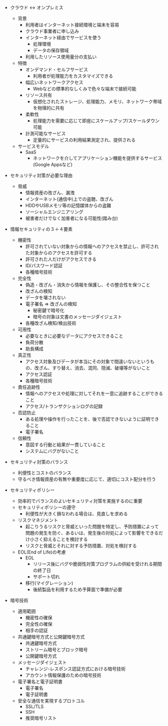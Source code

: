 - クラウド <-> オンプレミス
    - 背景
        - 利用者はインターネット接続環境と端末を容易
        - クラウド事業者に申し込み
        - インターネット経由でサービスを使う
            - 処理環境
            - データの保存領域
        - 利用したリソース使用量分の支払い
    - 特徴
        - オンデマンド・セルフサービス
            - 利用者が処理能力をカスタマイズできる
        - 幅広いネットワークアクセス
            - Webなどの標準的なしくみで色々な端末で接続可能
        - リソース共有
            - 仮想化されたストレージ、処理能力、メモリ、ネットワーク帯域を物理的に共有
        - 柔軟性
            - 処理能力を需要に応じて即座にスケールアップ/スケールダウン可能
        - 計測可能なサービス
            - 定量的にサービスの利用結果測定され、提供される
    - サービスモデル
        - SaaS
            - ネットワークを介してアプリケーション機能を提供するサービス(Google Appsなど)

- セキュリティ対策が必要な理由
    - 脅威
        - 情報資産の改ざん、漏洩
        - インターネット(通信中)上での盗聴、改ざん
        - HDDやUSBメモリ等の記憶媒体からの盗難
        - ソーシャルエンジニアリング
        - 被害者だけでなく加害者になる可能性(踏み台)
- 情報セキュリティの３＋４要素
    - 機密性
        - 許可されていない対象からの情報へのアクセスを禁止し、許可された対象からのアクセスを許可する
        - 許可された人だけがアクセスできる
        - ID/パスワード認証
        - 各種暗号技術
    - 完全性
        - 偽造・改ざん・消失から情報を保護し、その整合性を保つこと
        - 改ざんの検知
        - データを壊されない
        - 電子署名 => 改ざんの検知
            - 秘密鍵で暗号化
            - 暗号の対象は文書のメッセージダイジェスト
        - 各種改ざん検知/検出技術
    - 可用性
        - 必要なときに必要なデータにアクセスできること
        - 負荷分散
        - 助長構成
    - 真正性
        - アクセス対象及びデータが本当にその対象で間違いないというもの、改ざん、すり替え、消去、混同、隠滅、破壊等がないこと
        - アクセス認証
        - 各種暗号技術
    - 責任追跡性
        - 情報へのアクセスや処理に対してそれを一意に追跡することができること
        - アクセス/トランザクションログの記録
    - 否認防止
        - ある処理や操作を行ったことを、後で否認できないように証明できること
        - 電子署名
    - 信頼性
        - 意図する行動と結果が一貫していること
        - システムにバグがないこと
- セキュリティ対策のバランス
    - 利便性とコストのバランス
    - 守るべき情報資産の有無や重要度に応じて、適切にコスト配分を行う
- セキュリティポリシー
    - 効率的でバランスのよいセキュリティ対策を実施するのに重要
    - セキュリティポリシーの遵守
        - 利便性が大きく損なわれる場合は、見直しを求める
    - リスクマネジメント
        - 起こりうるリスクと脅威といった問題を特定し、予防措置によって問題の発生を防ぐ、あるいは、発生後の対処によって影響をできるだけ小さく抑えることを検討する
        - リスクと脅威とそれに対する予防措置、対処を検討する
    - EOL(End of Life)の考慮
        - EOL
            - リリース後にバグや脆弱性対策プログラムの供給を受けれる期間の終了日
            - サポート切れ
        - 移行(マイグレーション)
            - 後続製品を利用するため予算面で準備が必要

- 暗号技術
    - 適用範囲
        - 機密性の確保
        - 完全性の確保
        - 相手の認証
    - 共通鍵暗号方式と公開鍵暗号方式
        - 共通鍵暗号方式
        - ストリーム暗号とブロック暗号
        - 公開鍵暗号方式
    - メッセージダイジェスト
        - チャレンジ-レスポンス認証方式における暗号技術
        - アカウント情報保護のための暗号技術
    - 電子署名と電子証明書
        - 電子署名
        - 電子証明書
    - 安全な通信を実現するプロトコル
        - SSL/TLS
        - SSH
        - 推奨暗号リスト